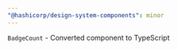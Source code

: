```yaml
---
"@hashicorp/design-system-components": minor
---
```


`BadgeCount` - Converted component to TypeScript
